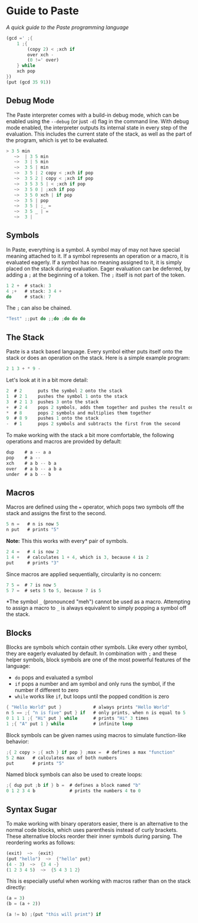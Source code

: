 # Guide to Paste
*A quick guide to the Paste programming language*

```rs
(gcd =' ;{
    1 ;{
        (copy 2) < ;xch if
        over xch -
        (0 !=' over)
    } while
    xch pop
})
(put (gcd 35 91))
```
## Debug Mode

The Paste interpreter comes with a build-in debug mode, which can be enabled using the `--debug` (or just `-d`) flag in the command line. With debug mode enabled, the interpreter outputs its internal state in every step of the evaluation. This includes the current state of the stack, as well as the part of the program, which is yet to be evaluated.

```rs
> 3 5 min
   ~>  | 3 5 min
   ~>  3 | 5 min
   ~>  3 5 | min
   ~>  3 5 | 2 copy < ;xch if pop
   ~>  3 5 2 | copy < ;xch if pop
   ~>  3 5 3 5 | < ;xch if pop
   ~>  3 5 0 | ;xch if pop
   ~>  3 5 0 xch | if pop
   ~>  3 5 | pop
   ~>  3 5 | ;_ =
   ~>  3 5 _ | =
   ~>  3 |
```

## Symbols

In Paste, everything is a symbol. A symbol may of may not have special meaning attached to it. If a symbol represents an operation or a macro, it is evaluated eagerly. If a symbol has no meaning assigned to it, it is simply placed on the stack during evaluation. Eager evaluation can be deferred, by adding a `;` at the beginning of a token. The `;` itself is not part of the token.
```rs
1 2 +  # stack: 3
4 ;+   # stack: 3 4 +
do     # stack: 7
```

The `;` can also be chained.
```rs
"Test" ;;put do ;;do ;do do do
```

## The Stack

Paste is a stack based language. Every symbol either puts itself onto the stack or does an operation on the stack. Here is a simple example program:
```rs
2 1 3 + * 9 -
```

Let's look at it in a bit more detail:
```rs
2  # 2      puts the symbol 2 onto the stack
1  # 2 1    pushes the symbol 1 onto the stack
3  # 2 1 3  pushes 3 onto the stack
+  # 2 4    pops 2 symbols, adds them together and pushes the result onto the stack
*  # 8      pops 2 symbols and multiplies them together
9  # 8 9    pushes 1 onto the stack
-  # 1      pops 2 symbols and subtracts the first from the second
```

To make working with the stack a bit more comfortable, the following operations and macros are provided by default:
```rs
dup    # a -- a a
pop    # a --
xch    # a b -- b a
over   # a b -- a b a
under  # a b -- b
```

## Macros

Macros are defined using the `=` operator, which pops two symbols off the stack and assigns the first to the second.
```rs
5 n =   # n is now 5
n put   # prints "5"
```

**Note:** This this works with every\* pair of symbols.
```rs
2 4 =   # 4 is now 2
1 4 +   # calculates 1 + 4, which is 3, because 4 is 2
put     # prints "3"
```

Since macros are applied sequentially, circularity is no concern:
```rs
7 5 =  # 7 is now 5
5 7 =  # sets 5 to 5, because 7 is 5
```

\*The symbol `_` (pronounced "meh") cannot be used as a macro. Attempting to assign a macro to `_` is always equivalent to simply popping a symbol off the stack.

## Blocks

Blocks are symbols which contain other symbols. Like every other symbol, they are eagerly evaluated by default. In combination with `;` and these helper symbols, block symbols are one of the most powerful features of the language:
 - `do` pops and evaluated a symbol
 - `if` pops a number and am symbol and only runs the symbol, if the number if different to zero
 - `while` works like `if`, but loops until the popped condition is zero

```rs
{ "Hello World" put }            # always prints "Hello World"
n 5 == ;{ "n is five" put } if   # only prints, when n is equal to 5
0 1 1 1 ;{ "Hi" put } while      # prints "Hi" 3 times
1 ;{ "A" put 1 } while           # infinite loop
```

Block symbols can be given names using macros to simulate function-like behavior:
```rs
;{ 2 copy > ;{ xch } if pop } ;max =  # defines a max "function"
5 2 max   # calculates max of both numbers
put       # prints "5"
```

Named block symbols can also be used to create loops:
```rs
;{ dup put ;b if } b =  # defines a block named "b"
0 1 2 3 4 b             # prints the numbers 4 to 0
```

## Syntax Sugar

To make working with binary operators easier, there is an alternative to the normal code blocks, which uses parenthesis instead of curly brackets. These alternative blocks reorder their inner symbols during parsing. The reordering works as follows:
```rs
(exit)  ~>  {exit}
(put "hello")  ~>  {"hello" put}
(4 - 3)  ~>  {3 4 -}
(1 2 3 4 5)  ~>  {5 4 3 1 2}
```

This is especially useful when working with macros rather than on the stack directly:
```rs
(a = 3)
(b = (a + 2))

(a != b) ;(put "this will print") if
```
